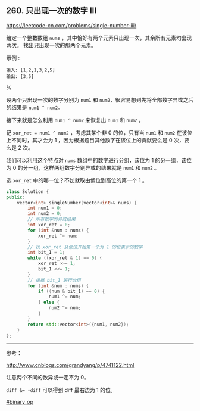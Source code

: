 ## 260. 只出现一次的数字 III

https://leetcode-cn.com/problems/single-number-iii/

给定一个整数数组 `nums` ，其中恰好有两个元素只出现一次，其余所有元素均出现两次。 找出只出现一次的那两个元素。

示例 :

```
输入: [1,2,1,3,2,5]
输出: [3,5]
```

%

设两个只出现一次的数字分别为 `num1` 和 `num2`，很容易想到先将全部数字异或之后的结果是 `num1 ^ num2`。

接下来就是怎么利用 `num1 ^ num2` 来恢复出 `num1` 和 `num2` 。

记 `xor_ret = num1 ^ num2` ，考虑其某个非 0 的位，只有当 `num1` 和 `num2` 在该位上不同时，其才会为 1 ，因为根据题目其他数字在该位上的贡献要么是 0 次，要么是 2 次。

我们可以利用这个特点对 `nums` 数组中的数字进行分组，该位为 1 的分一组，该位为 0 的分一组，这样两组数字分别异或的结果就是 `num1` 和 `num2` 。

选 `xor_ret` 中的哪一位？不妨就取由低位到高位的第一个 1 。

```cpp
class Solution {
public:
    vector<int> singleNumber(vector<int>& nums) {
        int num1 = 0;
        int num2 = 0;
        // 所有数字的异或结果
        int xor_ret = 0;
        for (int &num : nums) {
            xor_ret ^= num;
        }
        // 找 xor_ret 从低位开始第一个为 1 的位表示的数字
        int bit_1 = 1;
        while ((xor_ret & 1) == 0) {
            xor_ret >>= 1;
            bit_1 <<= 1;
        }
        // 根据 bit_1 进行分组
        for (int &num : nums) {
            if ((num & bit_1) == 0) {
                num1 ^= num;
            } else {
                num2 ^= num;
            }
        }
        return std::vector<int>({num1, num2});
    }
};
```

---

参考：

http://www.cnblogs.com/grandyang/p/4741122.html

注意两个不同的数异或一定不为 0。

`diff &= -diff` 可以得到 diff 最右边为 1 的位。

[#binary_op]()
